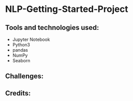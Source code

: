 # NLP-Getting-Started-Project

## Tools and technologies used:
* Jupyter Notebook
* Python3
 * pandas
 * NumPy
 * Seaborn

## Challenges:

## Credits:
